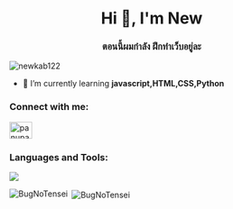 <h1 align="center">Hi 👋, I'm New</h1>
<h3 align="center">ตอนนี้ผมกำลัง ฝึกทำเว็บอยู่ละ</h3>

<p align="left"> <img src="https://komarev.com/ghpvc/?username=Newkab122&color=blueviolet&style=plastice&abbreviated=true" alt="newkab122" /> </p>

- 🌱 I’m currently learning **javascript,HTML,CSS,Python**

<h3 align="left">Connect with me:</h3>
<p align="left">
<a href="https://www.hackerrank.com/panupatnewkab12" target="blank"><img align="center" src="https://raw.githubusercontent.com/rahuldkjain/github-profile-readme-generator/master/src/images/icons/Social/hackerrank.svg" alt="panupatnewkab12" height="30" width="40" /></a>
</p>

<h3 align="left">Languages and Tools:</h3>
<p align="left">
  <a href="https://skillicons.dev">
    <img src="https://skillicons.dev/icons?i=html,css,js,python&theme=light" />
  </a>
</p>
<p><img align="left" src="https://github-readme-stats.vercel.app/api/top-langs?username=BugNoTensei&show_icons=true&locale=en&layout=compact&theme=react" alt="BugNoTensei" /></p>

<p>&nbsp;<img align="center" src="https://github-readme-stats.vercel.app/api?username=BugNoTensei&show_icons=true&locale=en&theme=react&hide=contribs,prs" alt="BugNoTensei" /></p>
